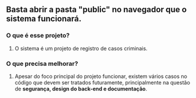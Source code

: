 ## Basta abrir a pasta "public" no navegador que o sistema funcionará.

### O que é esse projeto?
1. O sistema é um projeto de registro de casos criminais. 

### O que precisa melhorar?
1. Apesar do foco principal do projeto funcionar, existem vários casos no código que devem ser tratados futuramente, principalmente na questão de <strong>segurança, design do back-end e documentação</strong>.
